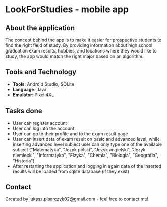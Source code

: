 # LookForStudies - mobile app

## About the application
The concept behind the app is to make it easier for prospective students to find the right field of study. 
By providing information about high school graduation exam results, hobbies, and locations where they would like to study, the app would match the right major based on an algorithm.

## Tools and Technology
- __Tools__: Android Studio, SQLite
- __Language__: Java
- __Emulator__: Pixel 4XL

## Tasks done
- User can register account
- User can log into the account
- User can go to their profile and to the exam result page
- User can insert data of exam result on basic and advanced level, while inserting advanced level subject user can only type one of the available subject ("Matematyka", "Jezyk polski", "Jezyk angielski", "Jezyk niemiecki", "Informatyka", "Fizyka", "Chemia", "Biologia", "Geografia", "Historia")
- After restarting the application and logging in again data of the inserted results will be loaded from sqlite database (if they exist)

## Contact
Created by [lukasz.pisarczyk02@gmail.com](mailto:lukasz.pisarczyk02@gmail.com) - feel free to contact me!
